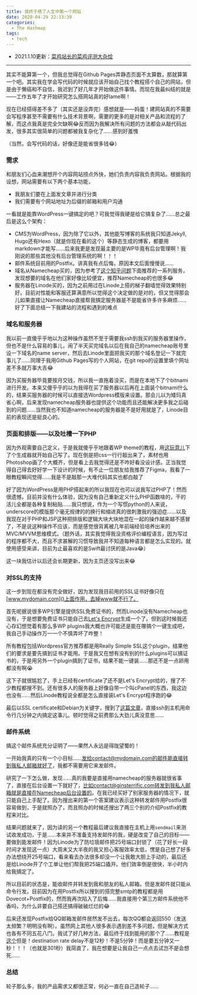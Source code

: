 ```yaml
---
title: 我终于搭了人生中第一个网站
date: 2020-04-29 22:13:39
categories:
  - The Hashmap
tags:
  - tech
---
```


- 2021.1.10更新：[菜鸡站长的菜鸡评测大杂烩](../site-hosting-providers-review/)

------

其实不能算第一个，但我总觉得在Github Pages弄静态页面不太算数，那就算第一个吧。其实我在学会写代码的时候就应该开始自己找个教程搭个自己的网站，但是由于懒癌和不自信，我迟到了好几年才开始做这件事情。而现在我最纠结的就是——工作五年了才开始研究怎么搭网站真的好lame啊！

现在已经搭得差不多了（其实还是没弄完）感想就是——妈蛋！建网站真的不需要会写程序甚至不需要有什么技术背景啊，需要的更多的是对相关产品和流程的了解，而这点我真是完全欠缺啊😂反而因为我解决所有问题的方法都会从敲代码出发，很多其实很简单的问题都被我复杂化了……感到好羞愧

（当然，会写代码的话，好像还是能省很多钱😂）

### 需求

和朋友们心血来潮想开个内容网站捞点外快，她们负责内容我负责网站。根据我的设想，网站需要有以下两个基本功能，

- 我朋友们要在上面发文章并进行分类
- 我们需要有个网站地址为后缀的邮箱和用户沟通

一看就是能靠WordPress一键搞定的吧？可我觉得我硬是给它搞复杂了……总之最后是这么个架构：

- CMS为WordPress，因为除了它以外，其他能写博客的系统我只知道Jekyll, Hugo还有Hexo（就是你现在看的这个）等静态生成的博客，都要用markdown才能写……后来我更是发现最主要的是WP毕竟有后台管理啊！我刚说的那些其他没有后台管理系统的啊！！！
- 邮件系统目前用的Postfix。讲真我有点后悔，原因本文后面慢慢说……
- 域名从Namecheap买的，因为参考了[这个知乎问题](https://www.zhihu.com/question/19551906)下面推荐的一系列服务，发现想要的域名在他们家好像比较便宜，推荐Namecheap的也很多😂
- 服务器在Linode买的，因为之前用过在Linode上搭的梯子翻墙觉得效果特别好。目前对性能和客服还算满意所以觉得这个决定做的是对的，但又觉得那会儿如果直接让Namecheap直接帮我搞定服务器是不是能省许多许多麻烦……好了下面总结一下我建站的流程和遇到的难点

### 域名和服务器

我以前一直傻乎乎地以为这种操作虽然不至于需要我ssh到我买的服务器里操作，但也不是什么容易的事儿，闹了半天买完域名以后在我自己的namecheap账号里设一下域名的name server，然后去Linode里面把我买的那个域名登记一下就完事儿了……同理于我用Github Pages写的个人网站，在git repo的设置里填个网址差不多就万事大吉😂

因为买服务器毕竟要按月交钱，所以我一直拖着没买，而是在本地下了个bitnami进行开发。本来又傻乎乎的以为我得在买了服务器以后再在上面装个bitnami什么的，结果买服务器的时候可以直接选Wordpress模版来设置。那会儿以为矮玛真省心啊，后来发现namecheap服务器也提供这个功能而且还能解决更多我之后碰到的问题……当然我也不知道namecheap的服务器是不是好用就是了，Linode目前的表现还是挺良心的。

### 页面和排版——以及吐槽一下PHP

因为外观需要自己定义，于是我就傻乎乎地跟着WP theme的教程，用[这玩意儿](https://underscores.me/)下了个生成器就开始自己写了。现在倒是把css一行行敲出来了，素材也用Photoshop画了个大概齐，但是看上去我觉得还是不咋好看没设计感。正当我觉得自己得去好好学一下设计的时候，有不止一位朋友给我推荐了Figma，我看了一眼教程瞬间觉得……我是不是敲那一大堆代码其实也都白敲了

好了因为WordPress是用PHP搭起来的所以我现在也可以说我写过PHP了！然而很遗憾，目前并没有什么体验，因为没有自己重新定义什么PHP函数啥的，干的活儿全都是各种复制粘贴……我只想说，作为一个写惯python的人来说，underscore的模版那个毫无规律的的换行和缩进真的很刺激我的强迫症……以及我现在对于PHP和JSP这种把排版和逻辑大块大块地混在一起的操作越来越不感冒了，不是说这种操作不应该，而是感觉很背离被几年前端经验培养出来的MVC/MVVM思维模式。（题外话，其实我觉得我没资格评价编程语言，因为写过的程序都不大，而且不求甚解的习惯导致我并不知道每种语言都是怎么实现的。就使用感受来讲，目前为止最喜欢的是Swift最讨厌的是Java😂）

这一块我估计以后还会长期更新，因为主页还没写出来😂

### 对SSL的支持

这一步到现在都没有完全做好，因为发现我目前用的SSL证书好像只在[www.mydomain.com]()上面作用，去掉www就不行了。

首先呢据说很多WP引擎是提供SSL免费证书的，然而Linode没有Namecheap也没有，于是想要免费证书只能自己去[Let's Encrypt](https://letsencrypt.org/)生成一个了。但到这时候我还心存幻想觉着有那么多WP plugins我大概也许可能还是能在哪搞个一键生成吧，我自己手动操作万一一个不慎弄坏了咋整！

所有教程包括Wordpress官方推荐都是用Really Simple SSL这个plugin，结果他们的要求是要先搞到证书才能用。于是我又在想有没有别的什么plugins可以搞证书的，于是用另外一个plugin搞到了证书，结果不能一键装……那还不是一点卵用都没有啊😭

这下子就很尴尬了，手上已经有certificate了还不是Let's Encrypt给的，搜了不少教程都搜不到。还有很多人的服务器上好像自带一个叫cPanel的东西，我这边也没有……然后Linode教程说全都是怎么直接装Let's Encrypt程序跑的😂

最后以SSL certificate和Debian为关键字，搜到了[这篇文章](https://www.ssldragon.com/blog/how-to-install-an-ssl-certificate-on-debian/)，直接ssh到主机用命令行几分钟之内搞定这事儿。顿时觉得之前费那么大劲儿真没意思……

### 邮件系统

搞这个邮件系统充分证明了——果然人永远是得陇望蜀的！

一开始我真的只有一个小目标……发给contact@mydomain.com的邮件能直接转到我私人邮箱就好了，我都不需要用它来发邮件。

研究了一下怎么做，发现……真的我要是直接用namecheap的服务器就很省事了，直接在后台设置一下就好了，比如contact@ginsterrific.com转发到我私人邮箱就是直接在Namecheap后台设置的。在我已经买好了别家服务器的情况下，就只能自己上手配了。因为搜出来的第一个答案建议表示这种转发邮件用Postfix很容易做到，于是就照办了，而且照办的时候还搜出了两三个别的介绍Postfix的教程来对比。

结果问题就来了，因为读的另一个教程最后建议我直接在主机上用`sendmail`来测试收发成功，于是……本来并不准备支持发邮件的我，硬是改变了自己的目标——要做到能发邮件！因为Linode为了防垃圾邮件把25号端口封锁了（花了好长一段时间才发现这一点）大周末又大半夜的我又担心客服效率太低，愣是自己想了好多办法想绕开25号端口，看来看去办法很多却没一个让我敢大胆上手动的，最后还是给Linode开了个工单让他们帮我把25端口撬开。他们效率倒是很快，半小时内给我搞定了。

所以目前的状态是，能收邮件并转发到我和朋友的私人邮箱，但是发邮件就只能从命令行发。目前因为在用Postfix所以搜到的搭完整smtp的教程都是用Dovecot+Postfix的，然而我再次陷入了后悔……我直接用个第三方邮件系统他不香吗，为什么非要自己搭还搞得破破烂烂的😂

后来还发现Postfix给QQ邮箱发邮件居然发不出去，每次QQ都会返回550（发送太频繁？明明没有啊）。虽然网上其他人很多表示遇到差不多问题，但是解决方式也各有不同五花八门。我试了好几种方法，最后终于找到能用的那个了……教程是[这个](https://www.linuxbabe.com/mail-server/solve-550-mail-content-denied-error)但是！destination rate delay不是12秒！不是5分钟！而是要五分钟又一秒！！！（也就是301秒）我简直了，我在想要是让我自己一点点去试岂不是会想死……

### 总结

轮子那么多，我的产品需求又都很正常，何必一直在自己造轮子……